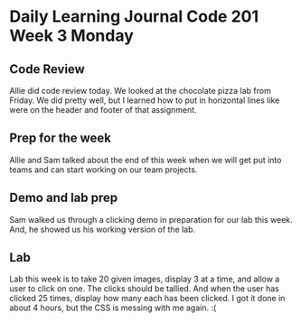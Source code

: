 # Daily Learning Journal Code 201 Week 3 Monday

## Code Review
Allie did code review today.  We looked at the chocolate pizza lab from Friday.  We did pretty well, but I learned how to put in horizontal lines like were on the header and footer of that assignment.

## Prep for the week
Allie and Sam talked about the end of this week when we will get put into teams and can start working on our team projects.

## Demo and lab prep
Sam walked us through a clicking demo in preparation for our lab this week.  And, he showed us his working version of the lab.

## Lab
Lab this week is to take 20 given images, display 3 at a time, and allow a user to click on one.  The clicks should be tallied.  And when the user has clicked 25 times, display how many each has been clicked.  I got it done in about 4 hours, but the CSS is messing with me again.  :( 
